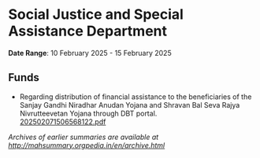 # Social Justice and Special Assistance Department

**Date Range**: 10 February 2025 - 15 February 2025


## Funds
- Regarding distribution of financial assistance to the beneficiaries of the Sanjay Gandhi Niradhar Anudan Yojana and Shravan Bal Seva Rajya Nivrutteevetan Yojana through DBT portal.\
  [202502071506568122.pdf](https://gr.maharashtra.gov.in/Site/Upload/Government%20Resolutions/English/202502071506568122.pdf)


*Archives of earlier summaries are available at http://mahsummary.orgpedia.in/en/archive.html*